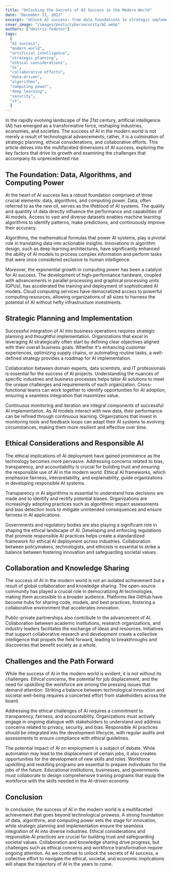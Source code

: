```yaml
---
title: "Unlocking the Secrets of AI Success in the Modern World"
date: "December 21, 2023"
excerpt: "Unlock AI success: from data foundations to strategic implementation. Explore ethics and collaboration shaping the future of artificial intelligence."
cover_image: "/images/posts/cybersecurity/AI.webp"
authors: ["dmitrii-fedotov"]
tags:
  [
  "AI success",
  "modern world",
  "artificial intelligence",
  "strategic planning",
  "ethical considerations",
  "ai",
  "collaborative efforts",
  "data-driven",
  "algorithms",
  "computing power",
  "deep learning",
  "security",
  "it",
  ]
---
```


In the rapidly evolving landscape of the 21st century, artificial intelligence (AI) has emerged as a transformative force, reshaping industries, economies, and societies. The success of AI in the modern world is not merely a result of technological advancements; rather, it is a culmination of strategic planning, ethical considerations, and collaborative efforts. This article delves into the multifaceted dimensions of AI success, exploring the key factors that drive its growth and examining the challenges that accompany its unprecedented rise

## The Foundation: Data, Algorithms, and Computing Power

At the heart of AI success lies a robust foundation comprised of three crucial elements: data, algorithms, and computing power. Data, often referred to as the new oil, serves as the lifeblood of AI systems. The quality and quantity of data directly influence the performance and capabilities of AI models. Access to vast and diverse datasets enables machine learning algorithms to identify patterns, make predictions, and continuously improve their accuracy.

Algorithms, the mathematical formulas that power AI systems, play a pivotal role in translating data into actionable insights. Innovations in algorithm design, such as deep learning architectures, have significantly enhanced the ability of AI models to process complex information and perform tasks that were once considered exclusive to human intelligence.

Moreover, the exponential growth in computing power has been a catalyst for AI success. The development of high-performance hardware, coupled with advancements in parallel processing and graphical processing units (GPUs), has accelerated the training and deployment of sophisticated AI models. Cloud computing services have democratized access to powerful computing resources, allowing organizations of all sizes to harness the potential of AI without hefty infrastructure investments.

## Strategic Planning and Implementation

Successful integration of AI into business operations requires strategic planning and thoughtful implementation. Organizations that excel in leveraging AI strategically often start by defining clear objectives aligned with their overall business goals. Whether it's enhancing customer experiences, optimizing supply chains, or automating routine tasks, a well-defined strategy provides a roadmap for AI implementation.

Collaboration between domain experts, data scientists, and IT professionals is essential for the success of AI projects. Understanding the nuances of specific industries and business processes helps tailor AI solutions to meet the unique challenges and requirements of each organization. Cross-functional teams can work together to identify opportunities for AI adoption, ensuring a seamless integration that maximizes value.

Continuous monitoring and iteration are integral components of successful AI implementation. As AI models interact with new data, their performance can be refined through continuous learning. Organizations that invest in monitoring tools and feedback loops can adapt their AI systems to evolving circumstances, making them more resilient and effective over time.

## Ethical Considerations and Responsible AI

The ethical implications of AI deployment have gained prominence as the technology becomes more pervasive. Addressing concerns related to bias, transparency, and accountability is crucial for building trust and ensuring the responsible use of AI in the modern world. Ethical AI frameworks, which emphasize fairness, interpretability, and explainability, guide organizations in developing responsible AI systems.

Transparency in AI algorithms is essential to understand how decisions are made and to identify and rectify potential biases. Organizations are increasingly adopting practices such as algorithmic impact assessments and bias detection tools to mitigate unintended consequences and ensure fairness in AI applications.

Governments and regulatory bodies are also playing a significant role in shaping the ethical landscape of AI. Developing and enforcing regulations that promote responsible AI practices helps create a standardized framework for ethical AI deployment across industries. Collaboration between policymakers, technologists, and ethicists is essential to strike a balance between fostering innovation and safeguarding societal values.

## Collaboration and Knowledge Sharing

The success of AI in the modern world is not an isolated achievement but a result of global collaboration and knowledge sharing. The open-source community has played a crucial role in democratizing AI technologies, making them accessible to a broader audience. Platforms like GitHub have become hubs for sharing code, models, and best practices, fostering a collaborative environment that accelerates innovation.

Public-private partnerships also contribute to the advancement of AI. Collaboration between academic institutions, research organizations, and industry leaders facilitates the exchange of ideas and resources. Initiatives that support collaborative research and development create a collective intelligence that propels the field forward, leading to breakthroughs and discoveries that benefit society as a whole.

## Challenges and the Path Forward

While the success of AI in the modern world is evident, it is not without its challenges. Ethical concerns, the potential for job displacement, and the need for upskilling the workforce are among the pressing issues that demand attention. Striking a balance between technological innovation and societal well-being requires a concerted effort from stakeholders across the board.

Addressing the ethical challenges of AI requires a commitment to transparency, fairness, and accountability. Organizations must actively engage in ongoing dialogue with stakeholders to understand and address concerns related to privacy, security, and bias. Responsible AI practices should be integrated into the development lifecycle, with regular audits and assessments to ensure compliance with ethical guidelines.

The potential impact of AI on employment is a subject of debate. While automation may lead to the displacement of certain jobs, it also creates opportunities for the development of new skills and roles. Workforce upskilling and reskilling programs are essential to prepare individuals for the jobs of the future. Educational institutions, businesses, and governments must collaborate to design comprehensive training programs that equip the workforce with the skills needed in the AI-driven economy.

## Conclusion

In conclusion, the success of AI in the modern world is a multifaceted achievement that goes beyond technological prowess. A strong foundation of data, algorithms, and computing power sets the stage for innovation, while strategic planning and implementation ensure the seamless integration of AI into diverse industries. Ethical considerations and responsible AI practices are crucial for building trust and safeguarding societal values. Collaboration and knowledge sharing drive progress, but challenges such as ethical concerns and workforce transformation require ongoing attention. As we continue to unlock the secrets of AI success, a collective effort to navigate the ethical, societal, and economic implications will shape the trajectory of AI in the years to come.
